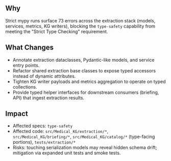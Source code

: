 ## Why
Strict mypy runs surface 73 errors across the extraction stack (models, services, metrics, KG writers), blocking the `type-safety` capability from meeting the "Strict Type Checking" requirement.

## What Changes
- Annotate extraction dataclasses, Pydantic-like models, and service entry points.
- Refactor shared extraction base classes to expose typed accessors instead of dynamic attributes.
- Tighten KG writer payloads and metrics aggregation to operate on typed collections.
- Provide typed helper interfaces for downstream consumers (briefing, API) that ingest extraction results.

## Impact
- Affected specs: `type-safety`
- Affected code: `src/Medical_KG/extraction/*`, `src/Medical_KG/briefing/*`, `src/Medical_KG/catalog/*` (type-facing portions), `tests/extraction/*`
- Risks: touching serialization models may reveal hidden schema drift; mitigation via expanded unit tests and smoke tests.

